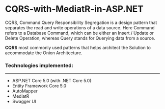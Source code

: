 # CQRS-with-MediatR-in-ASP.NET
CQRS, Command Query Responsibility Segregation is a design pattern that separates the read and write operations of a data source. Here Command refers to a Database Command, which can be either an Insert / Update or Delete Operation,
whereas Query stands for Querying data from a source.

**CQRS** most commonly used patterns that helps architect the Solution to accommodate the Onion Architecture.

### Technologies implemented: ###
---
* ASP.NET Core 5.0 (with .NET Core 5.0)
* Entity Framework Core 5.0
* AutoMapper
* MediatR
* Swagger UI
